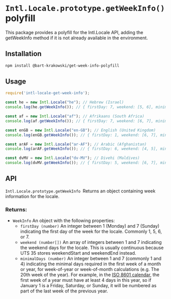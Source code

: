 # `Intl.Locale.prototype.getWeekInfo()` polyfill

This package provides a polyfill for the Intl.Locale API, adding the getWeekInfo method if it is not already available in the environment.

## Installation

```sh
npm install @bart-krakowski/get-week-info-polyfill
```

## Usage

```js
require('intl-locale-get-week-info');

const he = new Intl.Locale("he"); // Hebrew (Israel)
console.log(he.getWeekInfo()); // { firstDay: 7, weekend: [5, 6], minimalDays: 1 }

const af = new Intl.Locale("af"); // Afrikaans (South Africa)
console.log(af.getWeekInfo()); // { firstDay: 7, weekend: [6, 7], minimalDays: 1 }

const enGB = new Intl.Locale("en-GB"); // English (United Kingdom)
console.log(enGB.getWeekInfo()); // { firstDay: 1, weekend: [6, 7], minimalDays: 4 }

const arAF = new Intl.Locale("ar-AF"); // Arabic (Afghanistan)
console.log(arAF.getWeekInfo()); // { firstDay: 6, weekend: [4, 5], minimalDays: 1 }

const dvMV = new Intl.Locale("dv-MV"); // Divehi (Maldives)
console.log(dvMV.getWeekInfo()); // { firstDay: 5, weekend: [6, 7], minimalDays: 1 }
```

## API

`Intl.Locale.prototype.getWeekInfo
`Returns an object containing week information for the locale.

### Returns:
- `WeekInfo`
An object with the following properties:
  - `firstDay (number)`
  An integer between 1 (Monday) and 7 (Sunday) indicating the first day of the week for the locale. Commonly 1, 5, 6, or 7.
  - `weekend (number[])`
  An array of integers between 1 and 7 indicating the weekend days for the locale. This is usually continuous because UTS 35 stores weekendStart and weekendEnd instead.
  - `minimalDays (number)`
  An integer between 1 and 7 (commonly 1 and 4) indicating the minimal days required in the first week of a month or year, for week-of-year or week-of-month calculations (e.g. The 20th week of the year). For example, in the [ISO 8601 calendar](https://en.wikipedia.org/wiki/ISO_8601), the first week of a year must have at least 4 days in this year, so if January 1 is a Friday, Saturday, or Sunday, it will be numbered as part of the last week of the previous year.


